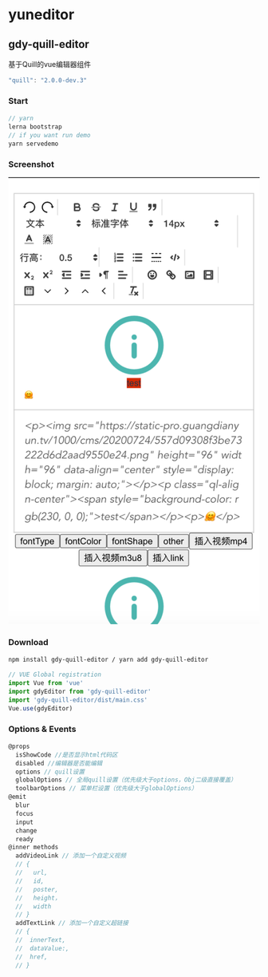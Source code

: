 # yuneditor

## gdy-quill-editor
基于Quill的vue编辑器组件 
``` javascript
"quill": "2.0.0-dev.3"
```

### Start
``` javascript
// yarn
lerna bootstrap
// if you want run demo
yarn servedemo
```

### Screenshot
![avatar](/screenshot/Snipaste_2020-08-02_13-21-52.png)  

### Download
```
npm install gdy-quill-editor / yarn add gdy-quill-editor
```
``` javascript
// VUE Global registration
import Vue from 'vue'
import gdyEditor from 'gdy-quill-editor'
import 'gdy-quill-editor/dist/main.css'
Vue.use(gdyEditor)
```

### Options & Events
``` javascript
@props
  isShowCode //是否显示html代码区
  disabled //编辑器是否能编辑
  options // quill设置
  globalOptions // 全局quill设置（优先级大于options，Obj二级直接覆盖）
  toolbarOptions // 菜单栏设置（优先级大于globalOptions）
@emit
  blur 
  focus
  input
  change
  ready
@inner methods
  addVideoLink // 添加一个自定义视频
  // {
  //   url,
  //   id,
  //   poster,
  //   height，
  //   width
  // } 
  addTextLink // 添加一个自定义超链接
  // {
  //  innerText,
  //  dataValue:,
  //  href,
  // }
```
